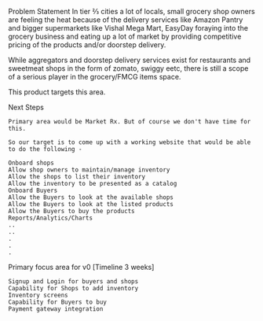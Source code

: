 Problem Statement
In tier ⅔ cities a lot of locals, small grocery shop owners are feeling the heat because of the delivery services like Amazon Pantry and bigger supermarkets like Vishal Mega Mart, EasyDay foraying into the grocery business and eating up a lot of market by providing competitive pricing of the products and/or doorstep delivery.

While aggregators and doorstep delivery services exist for restaurants and sweetmeat shops in the form of zomato, swiggy eetc, there is still a scope of a serious player in the grocery/FMCG items space.

This product targets this area.

Next Steps

    Primary area would be Market Rx. But of course we don't have time for this. 

    So our target is to come up with a working website that would be able to do the following - 

    Onboard shops
    Allow shop owners to maintain/manage inventory
    Allow the shops to list their inventory 
    Allow the inventory to be presented as a catalog
    Onboard Buyers
    Allow the Buyers to look at the available shops
    Allow the Buyers to look at the listed products
    Allow the Buyers to buy the products
    Reports/Analytics/Charts
    ..
    ..
    .
    .
    .


Primary focus area for v0 [Timeline 3 weeks]

    Signup and Login for buyers and shops
    Capability for Shops to add inventory
    Inventory screens
    Capability for Buyers to buy 
    Payment gateway integration




